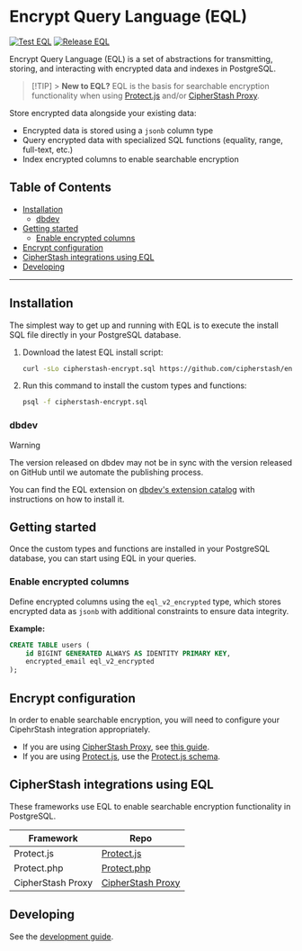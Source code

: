 # Encrypt Query Language (EQL)

[![Test EQL](https://github.com/cipherstash/encrypt-query-language/actions/workflows/test-eql.yml/badge.svg?branch=main)](https://github.com/cipherstash/encrypt-query-language/actions/workflows/test-eql.yml)
[![Release EQL](https://github.com/cipherstash/encrypt-query-language/actions/workflows/release-eql.yml/badge.svg?branch=main)](https://github.com/cipherstash/encrypt-query-language/actions/workflows/release-eql.yml)

Encrypt Query Language (EQL) is a set of abstractions for transmitting, storing, and interacting with encrypted data and indexes in PostgreSQL.

> [!TIP] > 
> **New to EQL?** 
> EQL is the basis for searchable encryption functionality when using [Protect.js](https://github.com/cipherstash/protectjs) and/or [CipherStash Proxy](https://github.com/cipherstash/proxy).

Store encrypted data alongside your existing data:

- Encrypted data is stored using a `jsonb` column type
- Query encrypted data with specialized SQL functions (equality, range, full-text, etc.)
- Index encrypted columns to enable searchable encryption

## Table of Contents

- [Installation](#installation)
  - [dbdev](#dbdev)
- [Getting started](#getting-started)
  - [Enable encrypted columns](#enable-encrypted-columns)
- [Encrypt configuration](#encrypt-configuration)
- [CipherStash integrations using EQL](#cipherstash-integrations-using-eql)
- [Developing](#developing)

---

## Installation

The simplest way to get up and running with EQL is to execute the install SQL file directly in your PostgreSQL database.

1. Download the latest EQL install script:

   ```sh
   curl -sLo cipherstash-encrypt.sql https://github.com/cipherstash/encrypt-query-language/releases/latest/download/cipherstash-encrypt.sql
   ```

2. Run this command to install the custom types and functions:

   ```sh
   psql -f cipherstash-encrypt.sql
   ```

### dbdev

> [!WARNING]
> The version released on dbdev may not be in sync with the version released on GitHub until we automate the publishing process.

You can find the EQL extension on [dbdev's extension catalog](https://database.dev/cipherstash/eql) with instructions on how to install it.

## Getting started

Once the custom types and functions are installed in your PostgreSQL database, you can start using EQL in your queries.

### Enable encrypted columns

Define encrypted columns using the `eql_v2_encrypted` type, which stores encrypted data as `jsonb` with additional constraints to ensure data integrity.

**Example:**

```sql
CREATE TABLE users (
    id BIGINT GENERATED ALWAYS AS IDENTITY PRIMARY KEY,
    encrypted_email eql_v2_encrypted
);
```

## Encrypt configuration

In order to enable searchable encryption, you will need to configure your CipehrStash integration appropriately.

- If you are using [CipherStash Proxy](https://github.com/cipherstash/proxy), see [this guide](docs/tutorials/proxy-configuration.md).
- If you are using [Protect.js](https://github.com/cipherstash/protectjs), use the [Protect.js schema](https://github.com/cipherstash/protectjs/blob/main/docs/reference/schema.md).

## CipherStash integrations using EQL

These frameworks use EQL to enable searchable encryption functionality in PostgreSQL.

| Framework   | Repo                                       |
| ----------- | ------------------------------------------ |
| Protect.js  | [Protect.js](https://github.com/cipherstash/protectjs) |
| Protect.php | [Protect.php](https://github.com/cipherstash/protectphp) |
| CipherStash Proxy | [CipherStash Proxy](https://github.com/cipherstash/proxy) |

## Developing

See the [development guide](./DEVELOPMENT.md).
